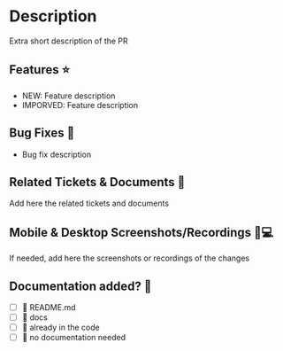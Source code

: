 # Description

Extra short description of the PR

## Features ⭐

- NEW: Feature description
- IMPORVED: Feature description

## Bug Fixes 🐛

- Bug fix description

## Related Tickets & Documents 📑

Add here the related tickets and documents

## Mobile & Desktop Screenshots/Recordings 📱💻

If needed, add here the screenshots or recordings of the changes

## Documentation added? 📜

- [ ] 📜 README.md
- [ ] 📓 docs
- [ ] 📕 already in the code
- [ ] 🙅 no documentation needed
